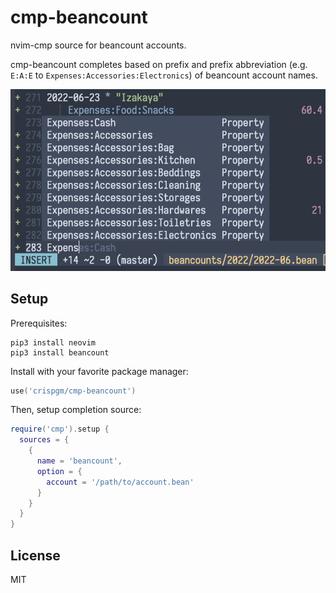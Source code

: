 # cmp-beancount

nvim-cmp source for beancount accounts.

cmp-beancount completes based on prefix and prefix abbreviation (e.g. `E:A:E` to `Expenses:Accessories:Electronics`) of beancount account names.

![](./screenshot.png)

## Setup

Prerequisites:

```shell
pip3 install neovim
pip3 install beancount
```

Install with your favorite package manager:
```lua
use('crispgm/cmp-beancount')
```

Then, setup completion source:
```lua
require('cmp').setup {
  sources = {
    {
      name = 'beancount',
      option = {
        account = '/path/to/account.bean'
      }
    }
  }
}
```

## License

MIT
